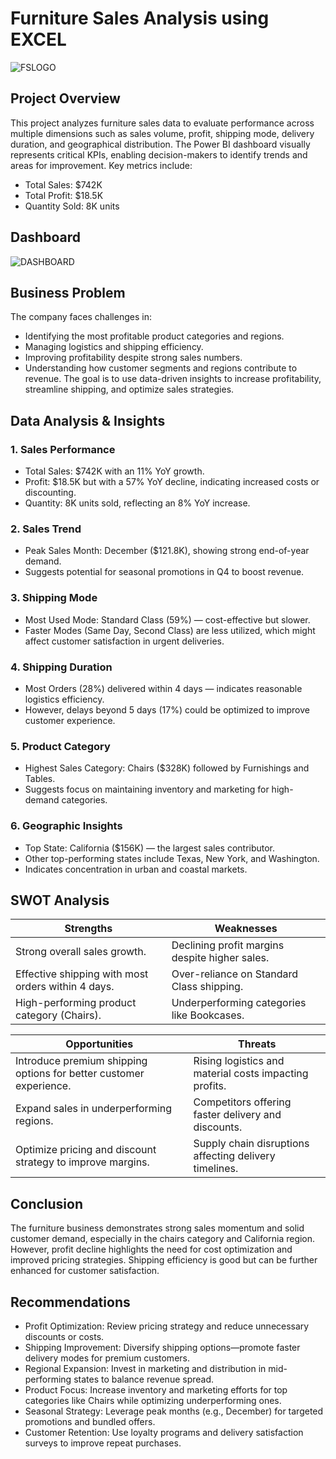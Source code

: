 # Furniture Sales Analysis using EXCEL
![FSLOGO](https://github.com/KumarBoste/Furniture_Sales_Analysis/tree/main/Excel%20Dashboard)

## Project Overview
This project analyzes furniture sales data to evaluate performance across multiple dimensions such as sales volume, profit, shipping mode, delivery duration, and geographical distribution. The Power BI dashboard visually represents critical KPIs, enabling decision-makers to identify trends and areas for improvement.
Key metrics include:
- Total Sales: $742K
- Total Profit: $18.5K
- Quantity Sold: 8K units

## Dashboard
![DASHBOARD](https://github.com/KumarBoste/Furniture_Sales_Analysis/tree/main/Excel%20Dashboard)

## Business Problem
The company faces challenges in:
- Identifying the most profitable product categories and regions.
- Managing logistics and shipping efficiency.
- Improving profitability despite strong sales numbers.
- Understanding how customer segments and regions contribute to revenue.
The goal is to use data-driven insights to increase profitability, streamline shipping, and optimize sales strategies.

## Data Analysis & Insights
### 1. Sales Performance
- Total Sales: $742K with  an 11% YoY growth.
- Profit: $18.5K but with a 57% YoY decline, indicating increased costs or discounting.
- Quantity: 8K units sold, reflecting an 8% YoY increase.

### 2. Sales Trend
- Peak Sales Month: December ($121.8K), showing strong end-of-year demand.
- Suggests potential for seasonal promotions in Q4 to boost revenue.

### 3. Shipping Mode
- Most Used Mode: Standard Class (59%) — cost-effective but slower.
- Faster Modes (Same Day, Second Class) are less utilized, which might affect customer satisfaction in urgent deliveries.

### 4. Shipping Duration
- Most Orders (28%) delivered within 4 days — indicates reasonable logistics efficiency.
- However, delays beyond 5 days (17%) could be optimized to improve customer experience.

### 5. Product Category
- Highest Sales Category: Chairs ($328K) followed by Furnishings and Tables.
- Suggests focus on maintaining inventory and marketing for high-demand categories.

### 6. Geographic Insights
- Top State: California ($156K) — the largest sales contributor.
- Other top-performing states include Texas, New York, and Washington.
- Indicates concentration in urban and coastal markets.

## SWOT Analysis
| Strengths |	Weaknesses |
|-----------|------------|
|Strong overall sales growth.|Declining profit margins despite higher sales.|
|Effective shipping with most orders within 4 days.|Over-reliance on Standard Class shipping.|
|High-performing product category (Chairs).|Underperforming categories like Bookcases.|

| Opportunities |	Threats |
|---------------|---------|
|Introduce premium shipping options for better customer experience.|Rising logistics and material costs impacting profits.|
|Expand sales in underperforming regions.|Competitors offering faster delivery and discounts.|
|Optimize pricing and discount strategy to improve margins.|Supply chain disruptions affecting delivery timelines.|

## Conclusion
The furniture business demonstrates strong sales momentum and solid customer demand, especially in the chairs category and California region. However, profit decline highlights the need for cost optimization and improved pricing strategies. Shipping efficiency is good but can be further enhanced for customer satisfaction.

## Recommendations
- Profit Optimization: Review pricing strategy and reduce unnecessary discounts or costs.
- Shipping Improvement: Diversify shipping options—promote faster delivery modes for premium customers.
- Regional Expansion: Invest in marketing and distribution in mid-performing states to balance revenue spread.
- Product Focus: Increase inventory and marketing efforts for top categories like Chairs while optimizing underperforming ones.
- Seasonal Strategy: Leverage peak months (e.g., December) for targeted promotions and bundled offers.
- Customer Retention: Use loyalty programs and delivery satisfaction surveys to improve repeat purchases.
